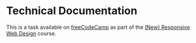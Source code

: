 # Technical Documentation

This is a task available on [freeCodeCamp](https://www.freecodecamp.org/) as part of the [(New) Responsive Web Design](https://www.freecodecamp.org/learn/2022/responsive-web-design/) course.
